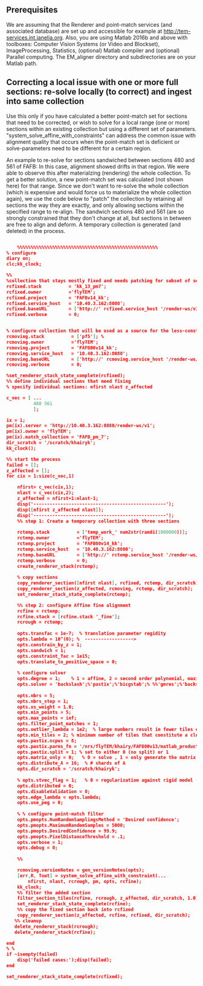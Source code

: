 ## Prerequisites
We are assuming that the Renderer and point-match services (and associated database) are set up and accessible for example at http://tem-services.int.janelia.org.
Also, you are using Matlab 2016b and above with toolboxes: Computer Vision Systems (or Video and Blockset), ImageProcessing, Statistics, (optional) Matlab compiler and (optional) Parallel computing. The EM_aligner directory and subdirectories are on your Matlab path.

## Correcting a local issue with one or more full sections: re-solve locally (to correct) and ingest into same collection
Use this only if you have calculated a better point-match set for sections that need to be corrected, or wish to solve for a local range (one or more) sections within an existing collection but using a different set of parameters.
"system_solve_affine_with_constraints" can address the common issue with alignment quality that occurs when the point-match set is deficient or solve-parameters need to be different for a certain region.


An example to re-solve for sections sandwiched between sections 480 and 561 of FAFB:
In this case, alignment showed drifts in that region. We were able to observe this after materialzing (rendering) the whole collection. To get a better solution, a new point-match set was calculated (not shown here) for that range. Since we don't want to re-solve the whole collection (which is expensive and would force us to materialize the whole collection again), we use the code below to "patch" the collection by retaining all sections the way they are exactly, and only allowing sections within the specified range to re-align. The sandwich sections 480 and 561 (are so strongly constrained that they don't change at all, but sections in between are free to align and deform. A temporary collection is generated (and deleted) in the process.


```json

    %%%%%%%%%%%%%%%%%%%%%%%%%%%%%%%%%%%%%%%%%%%%%%%%%%%%
% configure
diary on;
clc;kk_clock;

%%
%collection that stays mostly fixed and needs patching for subset of sections within a "sandwich" region
rcfixed.stack          = 'kk_13_pm7';
rcfixed.owner          ='flyTEM';
rcfixed.project        = 'FAFBv14_kk';
rcfixed.service_host   = '10.40.3.162:8080';
rcfixed.baseURL        = ['http://' rcfixed.service_host '/render-ws/v1'];
rcfixed.verbose        = 0;


% configure collection that will be used as a source for the less-constrained sections (this is usually the rough collection used for alignment)
rcmoving.stack          = ['pf5']; %
rcmoving.owner          ='flyTEM';
rcmoving.project        = 'FAFB00v14_kk';
rcmoving.service_host   = '10.40.3.162:8080';
rcmoving.baseURL        = ['http://' rcmoving.service_host '/render-ws/v1'];
rcmoving.verbose        = 0;

%set_renderer_stack_state_complete(rcfixed);
%% define individual sections that need fixing
% specify individual sections: nfirst nlast z_affected

c_vec = [ ...   
          480 561
          ];

ix = 1;
pm(ix).server = 'http://10.40.3.162:8080/render-ws/v1';
pm(ix).owner = 'flyTEM';
pm(ix).match_collection = 'FAFB_pm_7';
dir_scratch = '/scratch/khairyk';
kk_clock();

%% start the process
failed = [];
z_affected = [];
for cix = 1:size(c_vec,1)

    nfirst= c_vec(cix,1);
    nlast = c_vec(cix,2);
    z_affected = nfirst+1:nlast-1;
    disp('-------------------------------------------------');
    disp([nfirst z_affected nlast]);
    disp('-------------------------------------------------');
    %% step 1: Create a temporary collection with three sections
    
    rctemp.stack          = ['temp_work_' num2str(randi(1000000))];
    rctemp.owner          ='flyTEM';
    rctemp.project        = 'FAFB00v14_kk';
    rctemp.service_host   = '10.40.3.162:8080';
    rctemp.baseURL        = ['http://' rctemp.service_host '/render-ws/v1'];
    rctemp.verbose        = 0;
    create_renderer_stack(rctemp);
    
    % copy sections
    copy_renderer_section([nfirst nlast], rcfixed, rctemp, dir_scratch);
    copy_renderer_section(z_affected, rcmoving, rctemp, dir_scratch);
    set_renderer_stack_state_complete(rctemp);

    %% step 2: configure Affine fine alignment
    rcfine = rctemp;
    rcfine.stack = [rcfine.stack '_fine'];
    rcrough = rctemp;
    
    opts.transfac = 1e-7;  % translation parameter regidity
    opts.lambda = 10^(0); %  ------------------>
    opts.constrain_by_z = 1;
    opts.sandwich = 1;
    opts.constraint_fac = 1e15;
    opts.translate_to_positive_space = 0;
    
    % configure solver
    opts.degree = 1;    % 1 = affine, 2 = second order polynomial, maximum is 3
    opts.solver = 'backslash';%'pastix';%'bicgstab';% %%'gmres';%'backslash';'pastix';
   
    opts.nbrs = 5;
    opts.nbrs_step = 1;
    opts.xs_weight = 1.0;
    opts.min_points = 5;
    opts.max_points = inf;
    opts.filter_point_matches = 1;
    opts.outlier_lambda = 1e2;  % large numbers result in fewer tiles excluded
    opts.min_tiles = 2; % minimum number of tiles that constitute a cluster to be solved. Below this, no modification happens
    opts.pastix.ncpus = 8;
    opts.pastix.parms_fn = '/nrs/flyTEM/khairy/FAFB00v13/matlab_production_scripts/params_file.txt';
    opts.pastix.split = 1; % set to either 0 (no split) or 1
    opts.matrix_only = 0;   % 0 = solve , 1 = only generate the matrix
    opts.distribute_A = 16;  % # shards of A
    opts.dir_scratch = '/scratch/khairyk';
    
    % opts.stvec_flag = 1;   % 0 = regularization against rigid model (i.e.; starting value is not supplied by rc)
    opts.distributed = 0;
    opts.disableValidation = 0;
    opts.edge_lambda = opts.lambda;
    opts.use_peg = 0;
    
    % % configure point-match filter
    opts.pmopts.NumRandomSamplingsMethod = 'Desired confidence';
    opts.pmopts.MaximumRandomSamples = 5000;
    opts.pmopts.DesiredConfidence = 99.9;
    opts.pmopts.PixelDistanceThreshold = .1;
    opts.verbose = 1;
    opts.debug = 0;
    
    %%

    rcmoving.versionNotes = gen_versionNotes(opts);
    [err,R, Tout] = system_solve_affine_with_constraint(...
        nfirst, nlast, rcrough, pm, opts, rcfine);
    kk_clock;
    %% filter the added section
    filter_section_tiles(rcfine, rcrough, z_affected, dir_scratch, 1.0);
    set_renderer_stack_state_complete(rcfine);
    %% copy the fixed section back into rcfixed
    copy_renderer_section(z_affected, rcfine, rcfixed, dir_scratch);
   %% cleanup 
   delete_renderer_stack(rcrough);
   delete_renderer_stack(rcfine);

end
% %
if ~isempty(failed)
    disp('failed cases:');disp(failed);
end

set_renderer_stack_state_complete(rcfixed);



```


